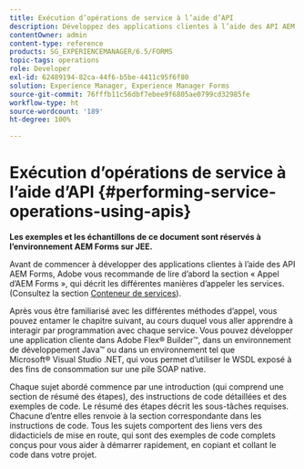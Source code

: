 ```yaml
---
title: Exécution d’opérations de service à l’aide d’API
description: Développez des applications clientes à l’aide des API AEM Forms.
contentOwner: admin
content-type: reference
products: SG_EXPERIENCEMANAGER/6.5/FORMS
topic-tags: operations
role: Developer
exl-id: 62489194-82ca-44f6-b5be-4411c95f6f80
solution: Experience Manager, Experience Manager Forms
source-git-commit: 76fffb11c56dbf7ebee9f6805ae0799cd32985fe
workflow-type: ht
source-wordcount: '189'
ht-degree: 100%

---
```


# Exécution d’opérations de service à l’aide d’API {#performing-service-operations-using-apis}

**Les exemples et les échantillons de ce document sont réservés à l’environnement AEM Forms sur JEE.**

Avant de commencer à développer des applications clientes à l’aide des API AEM Forms, Adobe vous recommande de lire d’abord la section « Appel d’AEM Forms », qui décrit les différentes manières d’appeler les services. (Consultez la section [Conteneur de services](/help/forms/developing/service-container.md#service-container)).

Après vous être familiarisé avec les différentes méthodes d’appel, vous pouvez entamer le chapitre suivant, au cours duquel vous aller apprendre à interagir par programmation avec chaque service. Vous pouvez développer une application cliente dans Adobe Flex® Builder™, dans un environnement de développement Java™ ou dans un environnement tel que Microsoft® Visual Studio .NET, qui vous permet d’utiliser le WSDL exposé à des fins de consommation sur une pile SOAP native.

Chaque sujet abordé commence par une introduction (qui comprend une section de résumé des étapes), des instructions de code détaillées et des exemples de code. Le résumé des étapes décrit les sous-tâches requises. Chacune dʼentre elles renvoie à la section correspondante dans les instructions de code. Tous les sujets comportent des liens vers des didacticiels de mise en route, qui sont des exemples de code complets conçus pour vous aider à démarrer rapidement, en copiant et collant le code dans votre projet.
